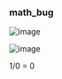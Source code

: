 ### math_bug


![image](https://github.com/lahbabic/math_bug/blob/main/picture6.png)

![image](https://github.com/lahbabic/math_bug/blob/main/picture7.png)
     
1/0 = 0

